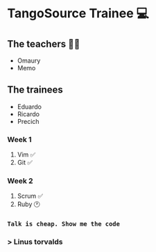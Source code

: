 # TangoSource Trainee 💻

## The teachers 👨‍🏫

- Omaury
- Memo 

## The trainees

- Eduardo
- Ricardo
- Precich

### Week 1

1. Vim ✅
2. Git ✅

### Week 2

1. Scrum ✅
2. Ruby 🕐

### `Talk is cheap. Show me the code`
### > Linus torvalds
